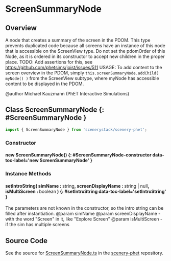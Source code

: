 # ScreenSummaryNode

## Overview

A node that creates a summary of the screen in the PDOM. This type prevents duplicated code because
all screens have an instance of this node that is accessible on the ScreenView type.
Do not set the pdomOrder of this Node, as it is ordered in its constructor to accept new children in the
proper place. TODO: Add assertions for this, see https://github.com/phetsims/joist/issues/511
USAGE: To add content to the screen overview in the PDOM, simply `this.screenSummaryNode.addChild( myNode() )` from
the ScreenView subtype, where myNode has accessible content to be displayed in the PDOM.

@author Michael Kauzmann (PhET Interactive Simulations)

## Class ScreenSummaryNode {: #ScreenSummaryNode }


```js
import { ScreenSummaryNode } from 'scenerystack/scenery-phet';
```
### Constructor

#### new ScreenSummaryNode() {: #ScreenSummaryNode-constructor data-toc-label='new ScreenSummaryNode' }

### Instance Methods

#### setIntroString( simName : <span style="font-weight: 400;"><span style="color: hsla(calc(var(--md-hue) + 180deg),80%,40%,1);">string</span></span>, screenDisplayName : <span style="font-weight: 400;"><span style="color: hsla(calc(var(--md-hue) + 180deg),80%,40%,1);">string</span> | <span style="color: hsla(calc(var(--md-hue) + 180deg),80%,40%,1);">null</span></span>, isMultiScreen : <span style="font-weight: 400;"><span style="color: hsla(calc(var(--md-hue) + 180deg),80%,40%,1);">boolean</span></span> ) {: #setIntroString data-toc-label='setIntroString' }

The parameters are not known in the constructor, so the intro string can be filled after instantiation.
@param simName
@param screenDisplayName - with the word "Screen" in it, like "Explore Screen"
@param isMultiScreen - if the sim has multiple screens



## Source Code

See the source for [ScreenSummaryNode.ts](https://github.com/phetsims/scenery-phet/blob/main/js/accessibility/nodes/ScreenSummaryNode.ts) in the [scenery-phet](https://github.com/phetsims/scenery-phet) repository.
